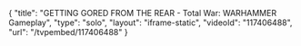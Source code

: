 {
    "title": "GETTING GORED FROM THE REAR - Total War: WARHAMMER Gameplay",
    "type": "solo",
    "layout": "iframe-static",
    "videoId": "117406488",
    "url": "\/tvpembed\/117406488"
}